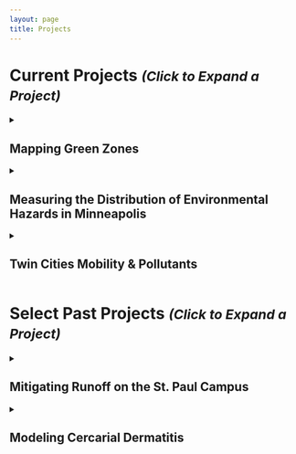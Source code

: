 ```yaml
---
layout: page
title: Projects
---
```


<!-- For Collapible cell formatting - https://developer.mozilla.org/en-US/docs/Web/HTML/Element/details -->

<h1><b>Current Projects</b> <small><i>(Click to Expand a Project)</i></small></h1>
<!-- Mapping Green Zones -->
<details>
<summary><h2>Mapping Green Zones</h2>
</summary>

<h3>One Sentence Description</h3>

Create an interactive web site that promotes environmental justice and highlights the characteristics of the protected municipal <a href="https://www2.minneapolismn.gov/government/departments/health/environmental-programs/sustainability/green-zones/">Green Zones</a> in Minneapolis.

<center>
<h3> 
<a href="https://rwhendrickson.github.io/MappingGZ/MVP_2" class="btn" style = "color: Blue">Map</a>
<a href="https://github.com/RwHendrickson/MappingGZ" class="btn" style = "color: Blue">Repository</a> 
</h3>
</center>

<hr><hr><hr>
</details>
<!-- Env Hazards in Mpls -->
<details>
<summary><h2>Measuring the Distribution of Environmental Hazards in Minneapolis</h2>
</summary>

<center>
<h3> 
<a href="https://github.com/RwHendrickson/GIS5571/blob/main/Final_Project" class="btn" style = "color: Blue">Repository</a>
</h3>
</center>

<h3><b> Abstract </b></h3>

It is understood that some parts of Minneapolis experience a greater burden of environmental hazard than others. Anecdotally and visually, this can be correlated to <a href="https://legacy.umn.edu/stories/a-city-divided-0">restrictive housing practices</a> of the early to mid 20th century. This project aims to quantify the cumulative environmental harms across Minneapolis at a fine spatial resolution with the intention of spatially correlating this with historic restrictive housing practices and modern demographics.
<br><br>
<center>
<img src="../figs/AirQualityHazardsAndAsthma.png" alt="AirQualityHazardsAndAsthma.png" class="responsive" width = 600/>
</center>

<center>
<br>
<h3> An example of an air quality hazard index </h3>
<img src="../figs/ExampleHazardIndex.png" alt="ExampleHazardIndex.png" class="responsive" width = 600/>
</center>

<center>
<h3> Interpolation of 6-Month Average PM2.5 Observations</h3>
<img src="../figs/Purple Air Interpolation.png" alt="Purple Air Interpolation.png" class="responsive" width = 600/>
</center>

<h3><b> Data Sources </b></h3>

<h4> <a href="https://files.pca.state.mn.us/pub/file_requests/datasets/Air/">MPCA's Permitted Industrial Emissions</a> </h4>
<h4> <a href="https://gisdata.mn.gov/dataset/trans-aadt-traffic-segments">MnDoT's Annual Average Daily Traffic (AADT)</a> </h4>
<h4> <a href="https://www.cdc.gov/places/index.html">PLACES Asthma Rates</a> </h4>
<h4> <a href="https://map.purpleair.com/1/mAQI/a60/p604800/cC0#11/44.9402/-93.2188">PurpleAir Observed Particulate Matter 2.5 (PM2.5)</a> </h4>

<hr><hr><hr>
</details>
<!-- Mobility -->
<details>
<summary><h2>Twin Cities Mobility & Pollutants</h2>
</summary>

In this project, I am working with <a href="https://cla.umn.edu/about/directory/profile/dizhu">Dr. Di Zhu</a> and the GeoDI lab to explore the scaling relationships between human mobility and pollutants in the Twin Cities Metropolitan Area (TCMA). This involves:
<br> <br>
<ol>
<li>Cleaning and aggregating large datasets of:</li>
<ul>
<br>
<li>Device trajectories in the TCMA </li>
<ul><li>Data funded by Center for Urban & Regional Affairs (<a href="https://www.cura.umn.edu/">CURA</a>) </li></ul>
<li>Daily carbon dioxide emissions (<a href="https://www.nature.com/articles/s41597-022-01657-z">Source</a>) </li>
<li>PurpleAir Observed Particulate Matter 2.5 (PM2.5) (<a href="https://map.purpleair.com/1/mAQI/a60/p604800/cC0#11/44.9402/-93.2188">Source</a>) </li>
</ul>
<br>
<li>Measuring human mobility indices at various time scales</li>
<br>
<li>Exploring relationships between mobility indices, observed PM2.5, and municipal carbon emissions</li>
</ol>

<center>
<img src="../figs/mpls_mobility.svg" alt="mpls_mobility.svg" class="responsive" width = 600/>
</center>

<hr><hr><hr>
</details>

<h1><b>Select Past Projects</b> <small><i>(Click to Expand a Project)</i></small></h1>
<!-- Mitigating Runoff -->
<details>
<summary><h2>Mitigating Runoff on the St. Paul Campus</h2>
</summary>

The goal of this project was to find the most cost-effective storm-water runoff mitigation strategy for the St. Paul Campus of the University of Minnesota.
<br> <br>
This involved modeling Rainfall at Surface (RAS) and Surface Absorption (SA) to estimate runoff across the study area as well as approximating flow accumulation using Digital Elevation Model (DEM) data. Upon diagnosing the current condition of the campus’ storm preparedness, mitigation measures were proposed to bring net runoff of each watershed to zero.
<br> <br>
<center>
    <iframe src="../figs/25mm_Mitigation_map.pdf#toolbar=0" title="25mm Storm Mitigation" width="100%" height="1000px">
    </iframe>
</center>

<hr><hr><hr>
</details>
<!-- Swimmers Itch -->
<details>
<summary><h2>Modeling Cercarial Dermatitis</h2>
</summary>

<center>
<img src="../figs/REU Poster.png" alt="REU Poster.png" class="responsive" width = 500/>
</center>
<br> <br>
In the summer of 2016, I participated in an undergraduate research experience at the University of Wisconsin – La Crosse. Following their crash course in mathematical ecology, my mentors, <a href="https://www.uwlax.edu/profile/gsandland/">Dr. Greg Sandland</a> and <a href="https://www.uwlax.edu/profile/jpeirce/">Dr. James Peirce</a>, paired me with another undergraduate student, <a href="http://feffermanlab.org/kelly.html">Kelly Buch</a>.
<br> <br>
Tasked with finding our own research topic, my partner and I scoured countless articles and research papers. We eventually resolved to study cercarial dermatitis, also known as swimmers’ itch, because the control practices at that time were particularly harmful to lake ecosystems. By the end of the summer, we had built our own mathematical model of the parasite-host dynamics and coded a specialized RK4 differential equation solver into Matlab. This allowed us to experiment with more ecologically sound treatment methods and devise recommendations for lake management across the Midwest.
<br> <br>
We later presented our project at the 2017 Joint Mathematics Meeting in Atlanta, and our preliminary work led to a <a href="https://www.researchgate.net/publication/342077609_A_mathematical_model_for_the_control_of_swimmer%27s_itch">publication</a> in 2020 by Dr. Peirce and Dr. Sandland, in which we are acknowledged.

<hr><hr><hr>
</details>

